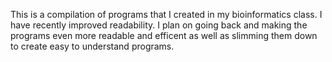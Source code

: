 This is a compilation of programs that I created in my bioinformatics class.
I have recently improved readability. I plan on going back and making the
programs even more readable and efficent as well as slimming them down to
create easy to understand programs. 
